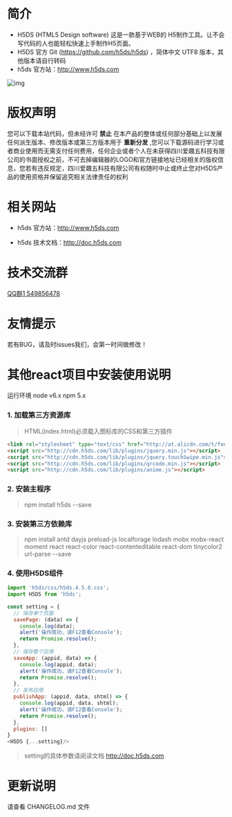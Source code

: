 # **简介**

- H5DS (HTML5 Design software) 这是一款基于WEB的 H5制作工具。让不会写代码的人也能轻松快速上手制作H5页面。
- H5DS 官方 Git (https://github.com/h5ds/h5ds) ，简体中文 UTF8 版本，其他版本请自行转码
- h5ds 官方站：http://www.h5ds.com

![img](http://cdn.h5ds.com/doc/images/h5ds.gif)

# **版权声明**

您可以下载本站代码，但未经许可 **禁止** 在本产品的整体或任何部分基础上以发展任何派生版本、修改版本或第三方版本用于 **重新分发** ,您可以下载源码进行学习或者商业使用而无需支付任何费用，任何企业或者个人在未获得四川爱趣五科技有限公司的书面授权之前，不可去掉编辑器的LOGO和官方链接地址已经相关的版权信息，您若有违反规定，四川爱趣五科技有限公司有权随时中止或终止您对H5DS产品的使用资格并保留追究相关法律责任的权利

# **相关网站**

- h5ds 官方站：http://www.h5ds.com

- h5ds 技术文档：http://doc.h5ds.com

# **技术交流群**

[QQ群1 549856478](https://jq.qq.com/?_wv=1027&k=5I0kPBX)

# **友情提示**

若有BUG，请及时issues我们，会第一时间做修改！

# **其他react项目中安装使用说明**

运行环境 node v6.x npm 5.x

### 1. 加载第三方资源库

> HTML(index.html)必须载入图标库的CSS和第三方插件
```html
<link rel="stylesheet" type="text/css" href="http://at.alicdn.com/t/font_157397_gh8aos5s98.css">
<script src="http://cdn.h5ds.com/lib/plugins/jquery.min.js"></script>
<script src="http://cdn.h5ds.com/lib/plugins/jquery.touchSwipe.min.js"></script>
<script src="http://cdn.h5ds.com/lib/plugins/qrcode.min.js"></script>
<script src="http://cdn.h5ds.com/lib/plugins/anime.js"></script>
```

### 2. 安装主程序
> npm install h5ds --save

### 3. 安装第三方依赖库
> npm install antd dayjs preload-js localforage lodash mobx mobx-react moment react react-color react-contenteditable react-dom tinycolor2 url-parse --save

### 4. 使用H5DS组件

```javascript
import 'h5ds/css/h5ds.4.5.0.css';
import H5DS from 'h5ds';

const setting = {
  // 保存单个页面
  savePage: (data) => {
    console.log(data);
    alert('操作成功，请F12查看Console');
    return Promise.resolve();
  },
  // 保存整个应用
  saveApp: (appid, data) => {
    console.log(appid, data);
    alert('操作成功，请F12查看Console');
    return Promise.resolve();
  },
  // 发布应用
  publishApp: (appid, data, shtml) => {
    console.log(appid, data, shtml);
    alert('操作成功，请F12查看Console');
    return Promise.resolve();
  },
  plugins: []
}
<H5DS {...setting}/>

```
> setting的具体参数请阅读文档 http://doc.h5ds.com

# **更新说明**

请查看 CHANGELOG.md 文件
